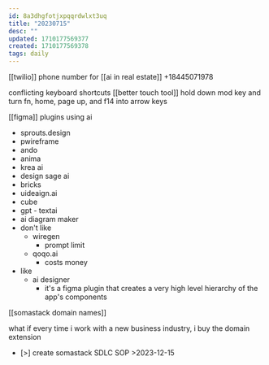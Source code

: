 ```yaml
---
id: 8a3dhgfotjxpqqrdwlxt3uq
title: "20230715"
desc: ""
updated: 1710177569377
created: 1710177569378
tags: daily
---
```

[[twilio]] phone number for [[ai in real estate]] +18445071978

conflicting keyboard shortcuts 
[[better touch tool]] 
	hold down mod key and turn fn, home, page up, and f14 into arrow keys 

[[figma]] plugins using ai
- sprouts.design
- pwireframe
- ando
- anima
- krea ai
- design sage ai 
- bricks
- uideaign.ai
- cube
- gpt - textai
- ai diagram maker
- don't like
	- wiregen
		- prompt limit
	- qoqo.ai 
		- costs money
- like
	- ai designer
		- it's a figma plugin that creates a very high level hierarchy of the app's components 

[[somastack domain names]]

what if every time i work with a new business industry, i buy the domain extension

- [>] create somastack SDLC SOP >2023-12-15